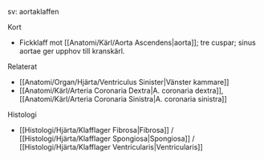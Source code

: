 sv: aortaklaffen

Kort
- Fickklaff mot [[Anatomi/Kärl/Aorta Ascendens|aorta]]; tre cuspar; sinus aortae ger upphov till kranskärl.

Relaterat
- [[Anatomi/Organ/Hjärta/Ventriculus Sinister|Vänster kammare]]
- [[Anatomi/Kärl/Arteria Coronaria Dextra|A. coronaria dextra]], [[Anatomi/Kärl/Arteria Coronaria Sinistra|A. coronaria sinistra]]
 
 Histologi
 - [[Histologi/Hjärta/Klafflager Fibrosa|Fibrosa]] / [[Histologi/Hjärta/Klafflager Spongiosa|Spongiosa]] / [[Histologi/Hjärta/Klafflager Ventricularis|Ventricularis]]
